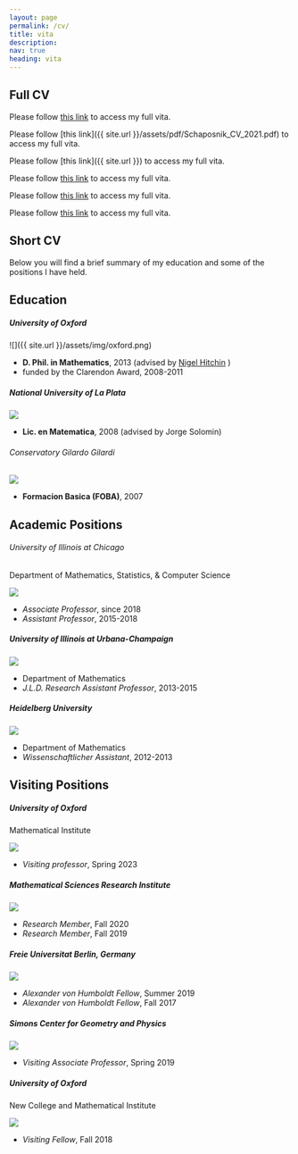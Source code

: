 ```yaml
---
layout: page
permalink: /cv/
title: vita
description: 
nav: true
heading: vita
---
```


## Full CV

Please follow [this link](/pdf/Schaposnik_CV_2021.pdf) to access my full vita.

Please follow [this link]({{ site.url }}/assets/pdf/Schaposnik_CV_2021.pdf) to access my full vita.

Please follow [this link]({{ site.url }}) to access my full vita.

Please follow [this link]({{site.baseurl}}/pdf/Schaposnik_CV_2021.pdf) to access my full vita.

Please follow [this link](/assets/pdf/Schaposnik_CV_2021.pdf) to access my full vita.

Please follow [this link](/assets/pdf/Schaposnik_CV_2021.pdf) to access my full vita.


## Short CV

Below you will find a brief summary of my education and some of the positions I have held.

## Education

##### University of Oxford

![]({{ site.url }}/assets/img/oxford.png)

* **D. Phil. in Mathematics**, 2013 (advised by [Nigel Hitchin](https://people.maths.ox.ac.uk/hitchin/) )
* funded by the Clarendon Award, 2008-2011

##### National University of La Plata

![](/{{site.baseurl}}/assets/img/laplata.png)

* **Lic. en Matematica**, 2008 (advised by Jorge Solomin)

###### Conservatory Gilardo Gilardi

![](/{{site.baseurl}}/assets/img/conservatorio.jpg)

* **Formacion Basica (FOBA)**, 2007

## Academic Positions 

###### University of Illinois at Chicago
Department of Mathematics, Statistics, & Computer Science

![](assets/img/UIC.png)

* *Associate Professor*, since 2018
* *Assistant Professor*, 2015-2018

##### University of Illinois at Urbana-Champaign

![](assets/img/UIUC.png)

* Department of Mathematics
* *J.L.D. Research Assistant Professor*, 2013-2015

##### Heidelberg University

![](/assets/img/Heidelberg.png)

* Department of Mathematics
* *Wissenschaftlicher Assistant*, 2012-2013


## Visiting Positions

##### University of Oxford
Mathematical Institute

![](assets/img/oxford.png)

* *Visiting professor*, Spring 2023

##### Mathematical Sciences Research Institute

![](assets/img/msri.png)

* *Research Member*, Fall 2020
* *Research Member*, Fall 2019

##### Freie Universitat Berlin, Germany

![](assets/img/berlin.png)

* *Alexander von Humboldt Fellow*, Summer 2019
* *Alexander von Humboldt Fellow*, Fall 2017

##### Simons Center for Geometry and Physics

![](assets/img/simons.jpg)

* *Visiting Associate Professor*, Spring 2019

##### University of Oxford
New College and Mathematical Institute

![](assets/img/oxford.png)

* *Visiting Fellow*, Fall 2018